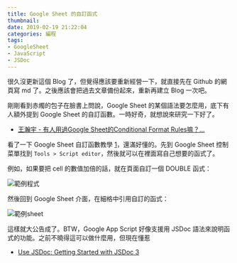 ```yaml
---
title: Google Sheet 的自訂函式
thumbnail: 
date: 2019-02-19 21:22:04
categories: 編程
tags:
- GoogleSheet
- JavaScript
- JSDoc
---
```


很久沒更新這個 Blog 了，但覺得應該要重新經營一下，就直接先在 Github 的網頁寫 md 了。之後應該會把過去文章備份起來，重新再建立 Blog 一次吧。

剛剛看到赤燭的包子在臉書上問說，Google Sheet 的某個語法要怎麼用，底下有人額外提到 Google Sheet 的自訂函數。一時好奇，就想說來研究一下好了。
* [王瀚宇 - 有人用過Google Sheet的Conditional Format Rules嘛？...](https://www.facebook.com/huw12313212/posts/2102607726482619)

<!-- more -->

看了一下 Google Sheet 自訂函數教學 [1]，還滿好懂的。先到 Google Sheet 控制菜單找到 `Tools > Script editor`，然後就可以在裡面寫自己想要的函式了。

[1]: https://developers.google.com/apps-script/guides/sheets/functions


例如，如果要把 cell 的數值加倍的話，就在頁面自訂一個 DOUBLE 函式：

![範例程式](https://i.imgur.com/juxyZqV.png)

然後回到 Google Sheet 介面，在細格中引用自訂的函式：

![範例sheet](https://i.imgur.com/STZ2o2Q.png)

這樣就大公告成了。BTW，Google App Script 好像支援用 JSDoc 語法來說明函式的功能。之前不曉得這可以做什麼用，但現在懂惹

* [Use JSDoc: Getting Started with JSDoc 3](http://usejsdoc.org/about-getting-started.html)
